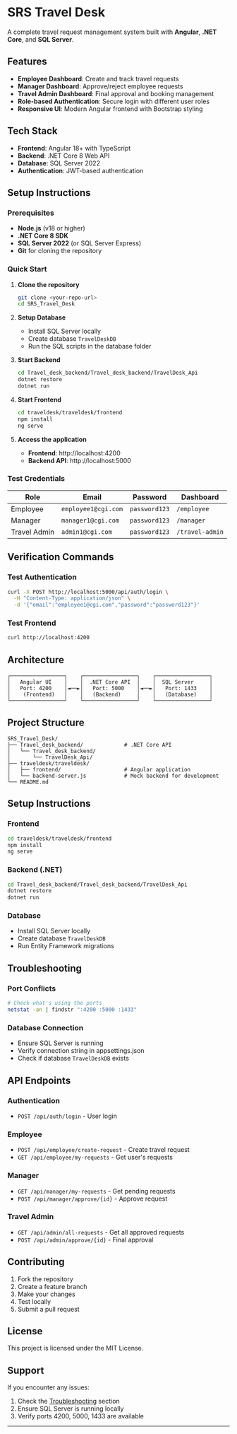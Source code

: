 #  SRS Travel Desk

A complete travel request management system built with **Angular**, **.NET Core**, and **SQL Server**.

##  Features

- **Employee Dashboard**: Create and track travel requests
- **Manager Dashboard**: Approve/reject employee requests  
- **Travel Admin Dashboard**: Final approval and booking management
- **Role-based Authentication**: Secure login with different user roles
- **Responsive UI**: Modern Angular frontend with Bootstrap styling

##  Tech Stack

- **Frontend**: Angular 18+ with TypeScript
- **Backend**: .NET Core 8 Web API
- **Database**: SQL Server 2022
- **Authentication**: JWT-based authentication

##  Setup Instructions

### Prerequisites
- **Node.js** (v18 or higher)
- **.NET Core 8 SDK**
- **SQL Server 2022** (or SQL Server Express)
- **Git** for cloning the repository

### Quick Start

1. **Clone the repository**
   ```bash
   git clone <your-repo-url>
   cd SRS_Travel_Desk
   ```

2. **Setup Database**
   - Install SQL Server locally
   - Create database `TravelDeskDB`
   - Run the SQL scripts in the database folder

3. **Start Backend**
   ```bash
   cd Travel_desk_backend/Travel_desk_backend/TravelDesk_Api
   dotnet restore
   dotnet run
   ```

4. **Start Frontend**
   ```bash
   cd traveldesk/traveldesk/frontend
   npm install
   ng serve
   ```

5. **Access the application**
   - **Frontend**: http://localhost:4200
   - **Backend API**: http://localhost:5000

###  Test Credentials

| Role | Email | Password | Dashboard |
|------|-------|----------|-----------|
| Employee | `employee1@cgi.com` | `password123` | `/employee` |
| Manager | `manager1@cgi.com` | `password123` | `/manager` |
| Travel Admin | `admin1@cgi.com` | `password123` | `/travel-admin` |

##  Verification Commands

### Test Authentication
```bash
curl -X POST http://localhost:5000/api/auth/login \
  -H "Content-Type: application/json" \
  -d '{"email":"employee1@cgi.com","password":"password123"}'
```

### Test Frontend
```bash
curl http://localhost:4200
```

## Architecture

```
┌─────────────────┐    ┌─────────────────┐    ┌─────────────────┐
│   Angular UI    │    │  .NET Core API  │    │  SQL Server     │
│   Port: 4200    │◄──►│   Port: 5000    │◄──►│   Port: 1433    │
│    (Frontend)   │    │   (Backend)     │    │   (Database)    │
└─────────────────┘    └─────────────────┘    └─────────────────┘
```

## Project Structure

```
SRS_Travel_Desk/
├── Travel_desk_backend/             # .NET Core API
│   └── Travel_desk_backend/
│       └── TravelDesk_Api/
├── traveldesk/traveldesk/
│   ├── frontend/                    # Angular application
│   └── backend-server.js            # Mock backend for development
└── README.md
```

## Setup Instructions

### Frontend
```bash
cd traveldesk/traveldesk/frontend
npm install
ng serve
```

### Backend (.NET)
```bash
cd Travel_desk_backend/Travel_desk_backend/TravelDesk_Api
dotnet restore
dotnet run
```

### Database
- Install SQL Server locally
- Create database `TravelDeskDB`
- Run Entity Framework migrations

## Troubleshooting

### Port Conflicts
```bash
# Check what's using the ports
netstat -an | findstr ":4200 :5000 :1433"
```

### Database Connection
- Ensure SQL Server is running
- Verify connection string in appsettings.json
- Check if database `TravelDeskDB` exists

## API Endpoints

### Authentication
- `POST /api/auth/login` - User login

### Employee
- `POST /api/employee/create-request` - Create travel request
- `GET /api/employee/my-requests` - Get user's requests

### Manager  
- `GET /api/manager/my-requests` - Get pending requests
- `POST /api/manager/approve/{id}` - Approve request

### Travel Admin
- `GET /api/admin/all-requests` - Get all approved requests
- `POST /api/admin/approve/{id}` - Final approval

## Contributing

1. Fork the repository
2. Create a feature branch
3. Make your changes
4. Test locally
5. Submit a pull request

## License

This project is licensed under the MIT License.

## Support

If you encounter any issues:

1. Check the [Troubleshooting](#-troubleshooting) section
2. Ensure SQL Server is running locally
3. Verify ports 4200, 5000, 1433 are available

---

